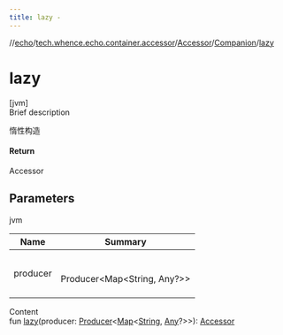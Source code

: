 ```yaml
---
title: lazy -
---
```

//[echo](../../../index.md)/[tech.whence.echo.container.accessor](../../index.md)/[Accessor](../index.md)/[Companion](index.md)/[lazy](lazy.md)



# lazy  
[jvm]  
Brief description  


惰性构造



#### Return  


Accessor



## Parameters  
  
jvm  
  
|  Name|  Summary| 
|---|---|
| producer| <br><br>Producer<Map<String, Any?>><br><br>
  
  
Content  
fun [lazy](lazy.md)(producer: [Producer](../../../tech.whence.echo.function/-producer/index.md)<[Map](https://kotlinlang.org/api/latest/jvm/stdlib/kotlin.collections/-map/index.html)<[String](https://kotlinlang.org/api/latest/jvm/stdlib/kotlin/-string/index.html), [Any](https://kotlinlang.org/api/latest/jvm/stdlib/kotlin/-any/index.html)?>>): [Accessor](../index.md)  



